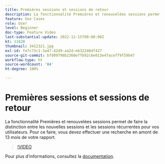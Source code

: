 ```yaml
---
title: Premières sessions et sessions de retour
description: La fonctionnalité Premières et renouvelées sessions permet de faire la distinction entre les nouvelles sessions et les sessions récurrentes pour vos utilisateurs. Pour ce faire, vous devez effectuer une recherche en amont de 13 mois de votre rapport.
feature: Use Cases
role: User
level: Beginner
doc-type: Feature Video
last-substantial-update: 2022-12-15T00:00:00Z
kt: 11620
thumbnail: 3412321.jpg
exl-id: fe7c73c1-3a47-4249-aa2d-eb32248df427
source-git-commit: bfd09798b2360effb92c6e013e47aceff9f59b47
workflow-type: ht
source-wordcount: '84'
ht-degree: 100%

---
```


# Premières sessions et sessions de retour

La fonctionnalité Premières et renouvelées sessions permet de faire la distinction entre les nouvelles sessions et les sessions récurrentes pour vos utilisateurs. Pour ce faire, vous devez effectuer une recherche en amont de 13 mois de votre rapport.

>[!VIDEO](https://video.tv.adobe.com/v/3412321/?quality=12&learn=on)

Pour plus dʼinformations, consultez la [documentation](https://experienceleague.adobe.com/docs/analytics-platform/using/cja-usecases/data-views/data-views-usecases.html?lang=fr#new-repeat).
